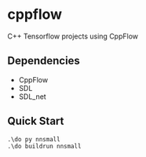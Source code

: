 # cppflow
C++ Tensorflow projects using CppFlow

## Dependencies
- CppFlow
- SDL
- SDL_net

## Quick Start
```
.\do py nnsmall
.\do buildrun nnsmall
```
